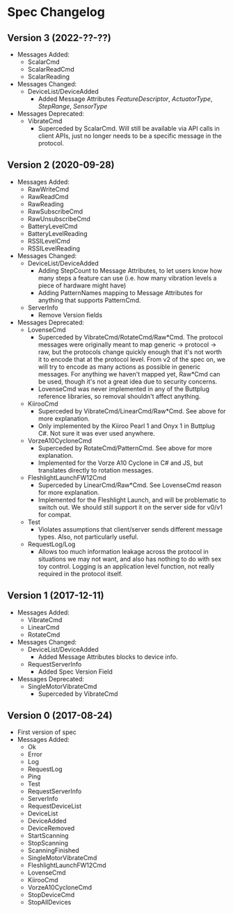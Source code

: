 # Spec Changelog

## Version 3 (2022-??-??)

- Messages Added:
  - ScalarCmd
  - ScalarReadCmd
  - ScalarReading
- Messages Changed:
  - DeviceList/DeviceAdded
    - Added Message Attributes _FeatureDescriptor_, _ActuatorType_, _StepRange_, _SensorType_
- Messages Deprecated:
  - VibrateCmd
    - Superceded by ScalarCmd. Will still be available via API calls in client APIs, just no longer
      needs to be a specific message in the protocol.

## Version 2 (2020-09-28)

- Messages Added:
  - RawWriteCmd
  - RawReadCmd
  - RawReading
  - RawSubscribeCmd
  - RawUnsubscribeCmd
  - BatteryLevelCmd
  - BatteryLevelReading
  - RSSILevelCmd
  - RSSILevelReading
- Messages Changed:
  - DeviceList/DeviceAdded
    - Adding StepCount to Message Attributes, to let users know how
      many steps a feature can use (i.e. how many vibration levels a
      piece of hardware might have)
    - Adding PatternNames mapping to Message Attributes for anything that
      supports PatternCmd.
  - ServerInfo
    - Remove Version fields
- Messages Deprecated:
  - LovenseCmd
    - Superceded by VibrateCmd/RotateCmd/Raw\*Cmd. The protocol
      messages were originally meant to map generic -> protocol ->
      raw, but the protocols change quickly enough that it's not worth
      it to encode that at the protocol level. From v2 of the spec on,
      we will try to encode as many actions as possible in generic
      messages. For anything we haven't mapped yet, Raw\*Cmd can be
      used, though it's not a great idea due to security concerns.
    - LovenseCmd was never implemented in any of the Buttplug
      reference libraries, so removal shouldn't affect anything.
  - KiirooCmd
    - Superceded by VibrateCmd/LinearCmd/Raw*Cmd. See above for more
      explanation.
    - Only implemented by the Kiiroo Pearl 1 and Onyx 1 in Buttplug
      C#. Not sure it was ever used anywhere.
  - VorzeA10CycloneCmd
    - Superceded by RotateCmd/PatternCmd. See above for more
      explanation.
    - Implemented for the Vorze A10 Cyclone in C# and JS, but
      translates directly to rotation messages.
  - FleshlightLaunchFW12Cmd
    - Superceded by LinearCmd/Raw\*Cmd. See LovenseCmd reason for more
      explanation.
    - Implemented for the Fleshlight Launch, and will be problematic to switch
      out. We should still support it on the server side for v0/v1 for compat.
  - Test
    - Violates assumptions that client/server sends different message types.
      Also, not particularly useful.
  - RequestLog/Log
    - Allows too much information leakage across the protocol in situations we
      may not want, and also has nothing to do with sex toy control. Logging is
      an application level function, not really required in the protocol itself.

## Version 1 (2017-12-11)

- Messages Added:
  - VibrateCmd
  - LinearCmd
  - RotateCmd
- Messages Changed:
  - DeviceList/DeviceAdded
    - Added Message Attributes blocks to device info.
  - RequestServerInfo
    - Added Spec Version Field
- Messages Deprecated:
  - SingleMotorVibrateCmd
    - Superceded by VibrateCmd

## Version 0 (2017-08-24)

- First version of spec
- Messages Added:
  - Ok
  - Error
  - Log
  - RequestLog
  - Ping
  - Test
  - RequestServerInfo
  - ServerInfo
  - RequestDeviceList
  - DeviceList
  - DeviceAdded
  - DeviceRemoved
  - StartScanning
  - StopScanning
  - ScanningFinished
  - SingleMotorVibrateCmd
  - FleshlightLaunchFW12Cmd
  - LovenseCmd
  - KiirooCmd
  - VorzeA10CycloneCmd
  - StopDeviceCmd
  - StopAllDevices
